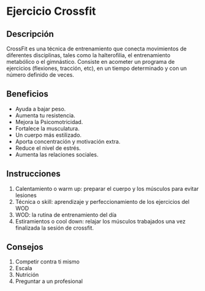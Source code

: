 # Ejercicio Crossfit

## Descripción
CrossFit es una técnica de entrenamiento que conecta movimientos de diferentes disciplinas, tales como la halterofilia, el entrenamiento metabólico o el gimnástico. Consiste en acometer un programa de ejercicios (flexiones, tracción, etc), en un tiempo determinado y con un número definido de veces.

## Beneficios
- Ayuda a bajar peso. 
- Aumenta tu resistencia. 
- Mejora la Psicomotricidad. 
- Fortalece la musculatura. 
- Un cuerpo más estilizado. 
- Aporta concentración y motivación extra. 
- Reduce el nivel de estrés. 
- Aumenta las relaciones sociales.

## Instrucciones
1. Calentamiento o warm up: preparar el cuerpo y los músculos para evitar lesiones
2. Técnica o skill: aprendizaje y perfeccionamiento de los ejercicios del WOD
3. WOD: la rutina de entrenamiento del día
4. Estiramientos o cool down: relajar los músculos trabajados una vez finalizada la sesión de crossfit.

## Consejos
1. Competir contra ti mismo
2. Escala
3. Nutrición
4. Preguntar a un profesional